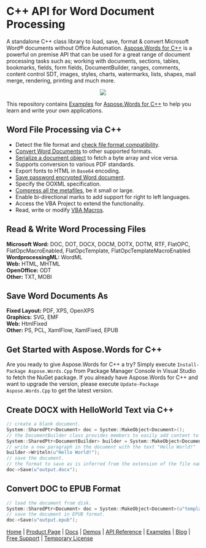 # C++ API for Word Document Processing

A standalone C++ class library to load, save, format & convert Microsoft Word® documents without Office Automation. [Aspose.Words for C++](https://products.aspose.com/words/cpp) is a powerful on premise API that can be used for a great range of document processing tasks such as; working with documents, sections, tables, bookmarks, fields, form fields, DocumentBuilder, ranges, comments, content control SDT, images, styles, charts, watermarks, lists, shapes, mail merge, rendering, printing and much more.

<p align="center">

  <a title="Download complete Aspose.Words for C++ source code" href="https://github.com/aspose-words/Aspose.Words-for-C/archive/master.zip">
	<img src="https://raw.github.com/AsposeExamples/java-examples-dashboard/master/images/downloadZip-Button-Large.png" />
  </a>
</p>

This repository contains [Examples](https://github.com/aspose-words/Aspose.Words-for-C) for [Aspose.Words for C++](https://products.aspose.com/words/cpp) to help you learn and write your own applications.

## Word File Processing via C++

- Detect the file format and [check file format compatibility](https://docs.aspose.com/words/cpp/creating-or-loading-a-document/).
- [Convert Word Documents](https://docs.aspose.com/words/cpp/converting-a-document/) to other supported formats.
- [Serialize a document object](https://docs.aspose.com/words/cpp/converting-a-document/) to fetch a byte array and vice versa.
- Supports conversion to various PDF standards.
- Export fonts to HTML in `Base64` encoding.
- [Save password encrypted Word document](https://docs.aspose.com/words/cpp/working-with-ooxml/#encrypt-document-with-password).
- Specify the OOXML specification.
- [Compress all the metafiles](https://docs.aspose.com/words/cpp/working-with-saveoptions/#compress-metafiles), be it small or large.
- Enable bi-directional marks to add support for right to left languages.
- Access the VBA Project to extend the functionality.
- Read, write or modify [VBA Macros](https://docs.aspose.com/words/cpp/working-with-vba-macros/).

## Read & Write Word Processing Files

**Microsoft Word:** DOC, DOT, DOCX, DOCM, DOTX, DOTM, RTF, FlatOPC, FlatOpcMacroEnabled, FlatOpcTemplate, FlatOpcTemplateMacroEnabled\
**WordprocessingML:** WordML\
**Web:** HTML, MHTML\
**OpenOffice:** ODT\
**Other:** TXT, MOBI

## Save Word Documents As

**Fixed Layout:** PDF, XPS, OpenXPS\
**Graphics:** SVG, EMF\
**Web:** HtmlFixed\
**Other:** PS, PCL, XamlFlow, XamlFixed, EPUB

## Get Started with Aspose.Words for C++

Are you ready to give Aspose.Words for C++ a try? Simply execute `Install-Package Aspose.Words.Cpp` from Package Manager Console in Visual Studio to fetch the NuGet package. If you already have Aspose.Words for C++ and want to upgrade the version, please execute `Update-Package Aspose.Words.Cpp` to get the latest version.

## Create DOCX with HelloWorld Text via C++

```c++
// create a blank document.
System::SharedPtr<Document> doc = System::MakeObject<Document>();
// the DocumentBuilder class provides members to easily add content to a document.
System::SharedPtr<DocumentBuilder> builder = System::MakeObject<DocumentBuilder>(doc);
// write a new paragraph in the document with the text "Hello World!"
builder->Writeln(u"Hello World!");
// save the document. 
// the format to save as is inferred from the extension of the file name.
doc->Save(u"output.docx");
```

## Convert DOC to EPUB Format

```c++
// load the document from disk.
System::SharedPtr<Document> doc = System::MakeObject<Document>(u"template.doc");
// save the document in EPUB format.
doc->Save(u"output.epub");
```

[Home](https://www.aspose.com/) | [Product Page](https://products.aspose.com/words/cpp) | [Docs](https://docs.aspose.com/words/cpp/) | [Demos](https://products.aspose.app/words/family) | [API Reference](https://apireference.aspose.com/words/cpp) | [Examples](https://github.com/aspose-words/Aspose.Words-for-C) | [Blog](https://blog.aspose.com/category/words/) | [Free Support](https://forum.aspose.com/c/words) |  [Temporary License](https://purchase.aspose.com/temporary-license)
